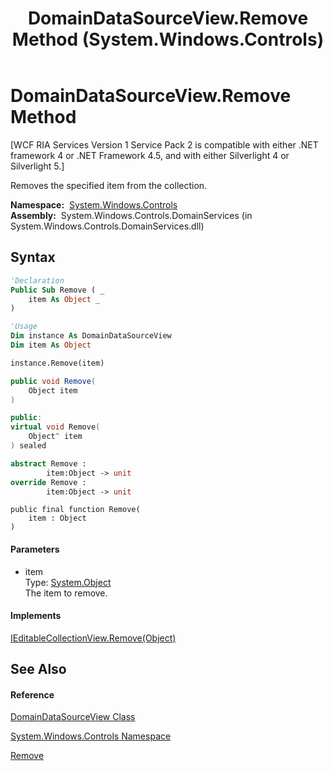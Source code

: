 ﻿---
title: DomainDataSourceView.Remove Method  (System.Windows.Controls)
TOCTitle: Remove Method
ms:assetid: M:System.Windows.Controls.DomainDataSourceView.Remove(System.Object)
ms:mtpsurl: https://msdn.microsoft.com/en-us/library/system.windows.controls.domaindatasourceview.remove(v=VS.91)
ms:contentKeyID: 28755789
ms.date: 01/27/2012
mtps_version: v=VS.91
f1_keywords:
- System.Windows.Controls.DomainDataSourceView.Remove
dev_langs:
- CSharp
- JScript
- VB
- FSharp
- c++
api_location:
- System.Windows.Controls.DomainServices.dll
api_name:
- System.Windows.Controls.DomainDataSourceView.Remove
api_type:
- Managed
topic_type:
- apiref
- kbSyntax
product_family_name: VS
ROBOTS: INDEX,FOLLOW
---

# DomainDataSourceView.Remove Method

\[WCF RIA Services Version 1 Service Pack 2 is compatible with either .NET framework 4 or .NET Framework 4.5, and with either Silverlight 4 or Silverlight 5.\]

Removes the specified item from the collection.

**Namespace:**  [System.Windows.Controls](ms590941\(v=vs.91\).md)  
**Assembly:**  System.Windows.Controls.DomainServices (in System.Windows.Controls.DomainServices.dll)

## Syntax

``` vb
'Declaration
Public Sub Remove ( _
    item As Object _
)
```

``` vb
'Usage
Dim instance As DomainDataSourceView
Dim item As Object

instance.Remove(item)
```

``` csharp
public void Remove(
    Object item
)
```

``` c++
public:
virtual void Remove(
    Object^ item
) sealed
```

``` fsharp
abstract Remove : 
        item:Object -> unit 
override Remove : 
        item:Object -> unit 
```

``` jscript
public final function Remove(
    item : Object
)
```

#### Parameters

  - item  
    Type: [System.Object](https://msdn.microsoft.com/en-us/library/e5kfa45b)  
    The item to remove.  

#### Implements

[IEditableCollectionView.Remove(Object)](https://msdn.microsoft.com/en-us/library/m:system.componentmodel.ieditablecollectionview.remove\(system.object\)\(v=VS.91\))  

## See Also

#### Reference

[DomainDataSourceView Class](ff422675\(v=vs.91\).md)

[System.Windows.Controls Namespace](ms590941\(v=vs.91\).md)

[Remove](https://msdn.microsoft.com/en-us/library/m:system.componentmodel.ieditablecollectionview.remove\(system.object\)\(v=VS.91\))

